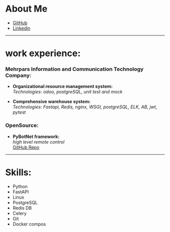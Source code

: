 
# About Me


* [GitHub](https://github.com/onionj)
* [Linkedin](https://www.linkedin.com/in/onionj)

---

# work experience:
### Mehrpars Information and Communication Technology Company:
* **Organizational resource management system:**\
    *Technologies: odoo, postgreSQL, unit test and mock*

* **Comprehensive warehouse system:**\
    *Technologies: Fastapi, Redis, nginx, WSGI, postgreSQL, ELK, AB, jwt, pytest*


### OpenSource:
* **PyBotNet framework:**\
    *high level remote control*\
    [GitHub Repo](https://github.com/onionj/pybotnet)


---
# Skills:

* Python
* FastAPI
* Linux
* PostgreSQL
* Redis DB
* Celery
* Git
* Docker compos
